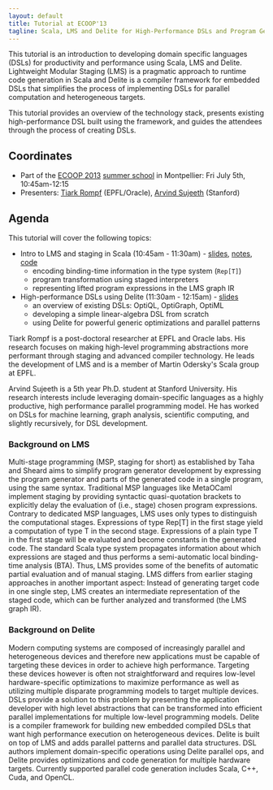 ```yaml
---
layout: default
title: Tutorial at ECOOP'13
tagline: Scala, LMS and Delite for High-Performance DSLs and Program Generators
---
```



This tutorial is an introduction to developing domain specific languages (DSLs) for productivity and performance using Scala, LMS and Delite. Lightweight Modular Staging (LMS) is a pragmatic approach to runtime code generation in Scala and Delite is a compiler framework for embedded DSLs  that simplifies the process of implementing DSLs for parallel computation and heterogeneous targets.

This tutorial provides an overview of the technology stack, presents existing high-performance DSL built using the framework, and guides the attendees through the process of creating DSLs.


## Coordinates

- Part of the [ECOOP 2013](http://www.lirmm.fr/ecoop13) [summer school](http://www.cs.purdue.edu/homes/jv/events/ESS13/) in Montpellier: Fri July 5th, 10:45am-12:15
- Presenters: [Tiark Rompf](http://tiarkrompf.github.io) (EPFL/Oracle), [Arvind Sujeeth](http://www.stanford.edu/~asujeeth/) (Stanford)

## Agenda

This tutorial will cover the following topics:

- Intro to LMS and staging in Scala (10:45am - 11:30am) - 
  [slides](https://dl.dropboxusercontent.com/u/5146003/ecoop13-part1-lms.pdf), 
  [notes](http://scala-lms.github.io/tutorials/),
  [code](https://github.com/scala-lms/tutorials)
  - encoding binding-time information in the type system (`Rep[T]`)
  - program transformation using staged interpreters
  - representing lifted program expressions in the LMS graph IR
- High-performance DSLs using Delite (11:30am - 12:15am) - 
  [slides](https://dl.dropboxusercontent.com/u/5146003/delite-ecoop-tutorial.pdf)
  - an overview of existing DSLs: OptiQL, OptiGraph, OptiML
  - developing a simple linear-algebra DSL from scratch
  - using Delite for powerful generic optimizations and parallel patterns

<!-- how to change size in markdown?
![alt text](http://www.cs.purdue.edu/homes/jv/events/ESS13/images/tiark.jpeg) --> 

Tiark Rompf is a post-doctoral researcher at EPFL and Oracle labs. His research focuses on making  high-level programming abstractions more performant through staging and advanced compiler technology. He leads the development of LMS and is a member of Martin Odersky's Scala group at EPFL.

<!-- ![alt text](http://www.cs.purdue.edu/homes/jv/events/ESS13/images/arvind.jpeg) --> 

Arvind Sujeeth is a 5th year Ph.D. student at Stanford University. His research interests include leveraging domain-specific languages as a highly productive, high performance parallel programming model. He has worked on DSLs for machine learning, graph analysis, scientific computing, and slightly recursively, for DSL development.




### Background on LMS
Multi-stage programming (MSP, staging for short) as established by Taha and Sheard aims to
simplify program generator development by expressing the program generator and parts of the generated code in a single program, using the same syntax. Traditional MSP languages like  MetaOCaml implement staging by providing syntactic quasi-quotation brackets to explicitly delay the evaluation of (i.e., stage) chosen program expressions. Contrary to dedicated MSP languages, LMS uses only types to distinguish the computational stages. Expressions of type Rep[T] in the first stage yield a computation of type T in the second stage. Expressions of a plain type T in the first stage will be evaluated and become constants in the generated code.
The standard Scala type system propagates information about which expressions are staged and thus performs a semi-automatic local binding-time analysis (BTA). Thus, LMS provides some of the benefits of automatic partial evaluation and of manual staging. LMS differs from earlier staging approaches in another important aspect: Instead of generating target code in one single step, LMS creates an intermediate representation of the staged code, which can be further analyzed and transformed (the LMS graph IR).

### Background on Delite
Modern computing systems are composed of increasingly parallel and heterogeneous devices and therefore new applications must be capable of targeting these devices in order to achieve high performance. Targeting these devices however is often not straightforward and requires low-level hardware-specific optimizations to maximize performance as well as utilizing multiple disparate programming models to target multiple devices. DSLs provide a solution to this problem by presenting the application developer with high level abstractions that can be transformed into efficient parallel implementations for multiple low-level programming models.  Delite is a compiler framework for building new embedded compiled DSLs that want high performance execution on heterogeneous devices. Delite is built on top of LMS and adds parallel patterns and parallel data structures. DSL authors implement domain-specific operations using Delite parallel ops, and Delite provides optimizations and code generation for multiple hardware targets. Currently supported parallel code generation includes Scala, C++, Cuda, and OpenCL.

